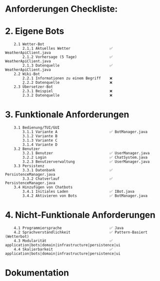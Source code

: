 # Anforderungen Checkliste:

#   2. Eigene Bots
        2.1 Wetter-Bot
            2.1.1 Aktuelles Wetter                  ✅ WeatherApiClient.java
            2.1.2 Vorhersage (5 Tage)               ✅ WeatherApiClient.java
            2.1.3 Datenquelle                       ✅ WeatherApiClient.java
        2.2 Wiki-Bot                                
            2.2.1 Informationen zu einem Begriff    ❌
            2.2.2 Datenquelle                       ❌
        2.3 Übersetzer-Bot
            2.3.1 Beispiel                          ❌
            2.3.2 Datenquelle                       ❌
#   3. Funktionale Anforderungen
        3.1 Bedienung/TUI/GUI
            3.1.1 Variante A                        ✅ BotManager.java
            3.1.2 Variante B
            3.1.3 Variante C
            3.1.4 Variante D
        3.2 Benutzer
            3.2.1 Benutzer                          ✅ UserManager.java
            3.2.2 Login                             ✅ ChatSystem.java
            3.2.3 Benutzerverwaltung                ✅ UserManager.java
        3.3 Persistenz
            3.3.1 Datenbank                         ✅ PersistenceManager.java
            3.3.2 Chatverlauf                       ✅ PersistenceManager.java
        3.4 Hinzufügen von Chatbots
            3.4.1 Initiales Laden                   ✅ IBot.java
            3.4.2 Aktivieren von Bots               ✅ BotManager.java
#   4. Nicht-Funktionale Anforderungen
        4.1 Programmiersprache                      ✅ Java
        4.2 Sprachverständlichkeit                  ✅ Pattern-Basiert (Wetterbot)
        4.3 Modularität                             ✅ application|bots|domain|infrastructure|persistence|ui
        4.4 Skalierbarkeit                          ✅ application|bots|domain|infrastructure|persistence|ui
        
#   Dokumentation

